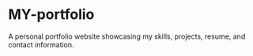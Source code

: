 # MY-portfolio
A personal portfolio website showcasing my skills, projects, resume, and contact information.
